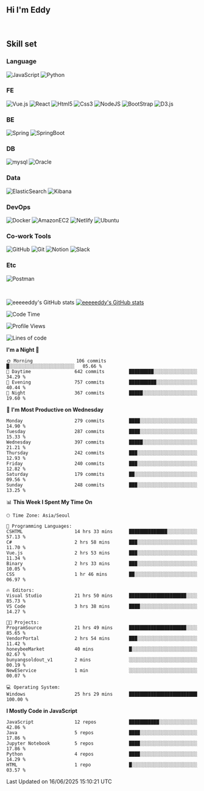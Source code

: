 ## Hi I'm Eddy
<br/>


<!--### Hi there 👋-->

## Skill set

### Language
![JavaScript](https://img.shields.io/badge/javascript-F7DF1E?style=for-the-badge&logo=javascript&logoColor=black)
![Python](https://img.shields.io/badge/Python-3776AB?style=for-the-badge&logo=Python&logoColor=white)

### FE
![Vue.js](https://img.shields.io/badge/vuejs-%2335495e.svg?style=for-the-badge&logo=vuedotjs&logoColor=%234FC08D)
![React](https://img.shields.io/badge/react-61DAFB?style=for-the-badge&logo=react&logoColor=black) 
![Html5](https://img.shields.io/badge/html5-E34F26?style=for-the-badge&logo=html5&logoColor=white)
![Css3](https://img.shields.io/badge/css-1572B6?style=for-the-badge&logo=css3&logoColor=white)
![NodeJS](https://img.shields.io/badge/node.js-339933?style=for-the-badge&logo=Node.js&logoColor=white)
![BootStrap](https://img.shields.io/badge/bootstrap-7952B3?style=for-the-badge&logo=bootstrap&logoColor=white)
![D3.js](https://img.shields.io/badge/D3.js-F9A03C?style=for-the-badge&logo=D3.js&logoColor=white)

### BE
![Spring](https://img.shields.io/badge/spring-6DB33F?style=for-the-badge&logo=spring&logoColor=white)
![SpringBoot](https://img.shields.io/badge/springboot-6DB33F?style=for-the-badge&logo=springboot&logoColor=white)

### DB
![mysql](https://img.shields.io/badge/mysql-4479A1?style=for-the-badge&logo=mysql&logoColor=white)
![Oracle](https://img.shields.io/badge/Oracle-F80000?style=for-the-badge&logo=oracle&logoColor=white)

### Data
![ElasticSearch](https://img.shields.io/badge/elasticsearch-005571?style=for-the-badge&logo=elasticsearch&logoColor=white)
![Kibana](https://img.shields.io/badge/Kibana-005571?style=for-the-badge&logo=Kibana&logoColor=white)

### DevOps
![Docker](https://img.shields.io/badge/docker-2496ED?style=for-the-badge&logo=docker&logoColor=white)
![AmazonEC2](https://img.shields.io/badge/amazonec2-FF9900?style=for-the-badge&logo=amazonec2&logoColor=white)
![Netlify](https://img.shields.io/badge/netlify-%23000000.svg?style=for-the-badge&logo=netlify&logoColor=#00C7B7)
![Ubuntu](https://img.shields.io/badge/Ubuntu-E95420?style=for-the-badge&logo=Ubuntu&logoColor=white)

### Co-work Tools
![GitHub](https://img.shields.io/badge/github-181717?style=for-the-badge&logo=github&logoColor=white)
![Git](https://img.shields.io/badge/git-F05032?style=for-the-badge&logo=git&logoColor=white)
![Notion](https://img.shields.io/badge/Notion-000000?style=for-the-badge&logo=Notion&logoColor=white)
![Slack](https://img.shields.io/badge/Slack-4A154B?style=for-the-badge&logo=Slack&logoColor=white)

### Etc
![Postman](https://img.shields.io/badge/postman-FF6C37?style=for-the-badge&logo=postman&logoColor=white)

<br>

![eeeeeddy's GitHub stats](https://github-readme-stats.vercel.app/api?username=eeeeeddy&show_icons=true&theme=radical)
[![eeeeeddy's GitHub stats](https://github-readme-stats.vercel.app/api/top-langs/?username=eeeeeddy&custom_title=My&nbsp;Language&hide=jupyter%20notebook&layout=compact&theme=radical&show_icons=true)](https://github.com/eeeeeddy/github-readme-stats)


<!--START_SECTION:waka-->
![Code Time](http://img.shields.io/badge/Code%20Time-1%2C101%20hrs%2025%20mins-blue)

![Profile Views](http://img.shields.io/badge/Profile%20Views-0-blue)

![Lines of code](https://img.shields.io/badge/From%20Hello%20World%20I%27ve%20Written-705.0%20thousand%20lines%20of%20code-blue)

**I'm a Night 🦉** 

```text
🌞 Morning                106 commits         █░░░░░░░░░░░░░░░░░░░░░░░░   05.66 % 
🌆 Daytime                642 commits         █████████░░░░░░░░░░░░░░░░   34.29 % 
🌃 Evening                757 commits         ██████████░░░░░░░░░░░░░░░   40.44 % 
🌙 Night                  367 commits         █████░░░░░░░░░░░░░░░░░░░░   19.60 % 
```
📅 **I'm Most Productive on Wednesday** 

```text
Monday                   279 commits         ████░░░░░░░░░░░░░░░░░░░░░   14.90 % 
Tuesday                  287 commits         ████░░░░░░░░░░░░░░░░░░░░░   15.33 % 
Wednesday                397 commits         █████░░░░░░░░░░░░░░░░░░░░   21.21 % 
Thursday                 242 commits         ███░░░░░░░░░░░░░░░░░░░░░░   12.93 % 
Friday                   240 commits         ███░░░░░░░░░░░░░░░░░░░░░░   12.82 % 
Saturday                 179 commits         ██░░░░░░░░░░░░░░░░░░░░░░░   09.56 % 
Sunday                   248 commits         ███░░░░░░░░░░░░░░░░░░░░░░   13.25 % 
```


📊 **This Week I Spent My Time On** 

```text
🕑︎ Time Zone: Asia/Seoul

💬 Programming Languages: 
CSHTML                   14 hrs 33 mins      ██████████████░░░░░░░░░░░   57.13 % 
C#                       2 hrs 58 mins       ███░░░░░░░░░░░░░░░░░░░░░░   11.70 % 
Vue.js                   2 hrs 53 mins       ███░░░░░░░░░░░░░░░░░░░░░░   11.34 % 
Binary                   2 hrs 33 mins       ███░░░░░░░░░░░░░░░░░░░░░░   10.05 % 
CSS                      1 hr 46 mins        ██░░░░░░░░░░░░░░░░░░░░░░░   06.97 % 

🔥 Editors: 
Visual Studio            21 hrs 50 mins      █████████████████████░░░░   85.73 % 
VS Code                  3 hrs 38 mins       ████░░░░░░░░░░░░░░░░░░░░░   14.27 % 

🐱‍💻 Projects: 
ProgramSource            21 hrs 49 mins      █████████████████████░░░░   85.65 % 
VendorPortal             2 hrs 54 mins       ███░░░░░░░░░░░░░░░░░░░░░░   11.42 % 
honeybeeMarket           40 mins             █░░░░░░░░░░░░░░░░░░░░░░░░   02.67 % 
bunyangsoldout_v1        2 mins              ░░░░░░░░░░░░░░░░░░░░░░░░░   00.19 % 
NewEService              1 min               ░░░░░░░░░░░░░░░░░░░░░░░░░   00.07 % 

💻 Operating System: 
Windows                  25 hrs 29 mins      █████████████████████████   100.00 % 
```

**I Mostly Code in JavaScript** 

```text
JavaScript               12 repos            ███████████░░░░░░░░░░░░░░   42.86 % 
Java                     5 repos             ████░░░░░░░░░░░░░░░░░░░░░   17.86 % 
Jupyter Notebook         5 repos             ████░░░░░░░░░░░░░░░░░░░░░   17.86 % 
Python                   4 repos             ████░░░░░░░░░░░░░░░░░░░░░   14.29 % 
HTML                     1 repo              █░░░░░░░░░░░░░░░░░░░░░░░░   03.57 % 
```




 Last Updated on 16/06/2025 15:10:21 UTC
<!--END_SECTION:waka-->



<!--
**eeeeeddy/eeeeeddy** is a ✨ _special_ ✨ repository because its `README.md` (this file) appears on your GitHub profile.

Here are some ideas to get you started:

- 🔭 I’m currently working on ...
- 🌱 I’m currently learning ...
- 👯 I’m looking to collaborate on ...
- 🤔 I’m looking for help with ...
- 💬 Ask me about ...
- 📫 How to reach me: ...
- 😄 Pronouns: ...
- ⚡ Fun fact: ...
-->
